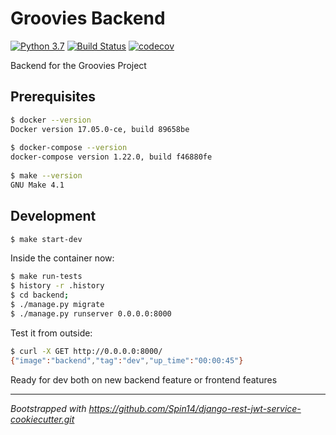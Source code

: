 # Groovies Backend
[![Python 3.7](https://img.shields.io/badge/python-3.7-blue.svg)](https://www.python.org/downloads/release/python-370/)
[![Build Status](https://travis-ci.com/Chi-Acci/groovies-backend.svg?branch=master)](https://travis-ci.com/Chi-Acci/groovies-backend)
[![codecov](https://codecov.io/gh/Chi-Acci/groovies-backend/branch/master/graph/badge.svg)](https://codecov.io/gh/Chi-Acci/groovies-backend/branch/master)

Backend for the Groovies Project

## Prerequisites
```bash
$ docker --version
Docker version 17.05.0-ce, build 89658be
 
$ docker-compose --version
docker-compose version 1.22.0, build f46880fe
 
$ make --version
GNU Make 4.1
```

## Development
```bash
$ make start-dev
```

Inside the container now:
```bash
$ make run-tests
$ history -r .history
$ cd backend; 
$ ./manage.py migrate
$ ./manage.py runserver 0.0.0.0:8000
```

Test it from outside:
```bash
$ curl -X GET http://0.0.0.0:8000/
{"image":"backend","tag":"dev","up_time":"00:00:45"}
```

Ready for dev both on new backend feature or frontend features

---
_Bootstrapped with https://github.com/Spin14/django-rest-jwt-service-cookiecutter.git_
